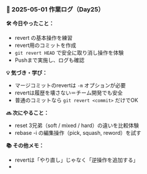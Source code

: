 ### 📅 2025-05-01 作業ログ（Day25）

**🛠 今日やったこと：**
- revert の基本操作を練習
- revert用のコミットを作成
- `git revert HEAD` で安全に取り消し操作を体験
- Pushまで実施し、ログも確認

**💡 気づき・学び：**
- マージコミットのrevertは `-m` オプションが必要
- revertは履歴を壊さない＝チーム開発でも安全
- 普通のコミットなら `git revert <commit>` だけでOK

**🔜 次にやること：**
- reset 3兄弟（soft / mixed / hard）の違いを比較体験
- rebase -i の編集操作（pick, squash, reword）を試す

**📚 その他メモ：**
- revertは「やり直し」じゃなく「逆操作を追加する」
- 